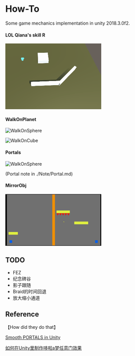 # How-To
Some game mechanics implementation in unity 2018.3.0f2.



#### LOL Qiana's skill R

![](./README_Src/Qiana.gif)



#### WalkOnPlanet

![WalkOnSphere](./README_Src/WalkOnSphere.gif)

![WalkOnCube](./README_Src/WalkOnCube.gif)



#### Portals

![WalkOnSphere](./README_Src/Portal.gif)

(Portal note in ./Note/Portal.md)



#### MirrorObj

![MirrorObj](./README_Src/MirrorObj.gif)



## TODO

* FEZ
* 纪念碑谷
* 影子跟随
* Braid的时间回退
* 放大缩小通道



## Reference

【How did they do that】

[Smooth PORTALS in Unity](https://www.youtube.com/watch?v=cuQao3hEKfs)

[如何在Unity里制作哆啦a梦任意门效果](https://www.bilibili.com/video/av45314450)

